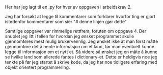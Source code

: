 Her har jeg lagt til en .py for hver av oppgaven i arbeidskrav 2. 

Jeg har forsøkt at legge til kommentarer som forklarer hvorfor ting er gjort istedenfor kommentarer som sier "# denne linjen gjør dette"

Samtlige oppgaver var rimmelige rettfrem, foruten om oppgave 4. Der snuplet jeg litt i fellen for hvordan jeg ønsket programmet skulle gjennomføres mest mulig brukervennlig.
Jeg ønsket ikke at man først måtte gjennomføre det å hente informasjon om et land, før man eventuelt kunne legge til informasjon om et nytt et. Så videre så ønsket jeg en måte å
kunne se hvilke land som allerede fantes i dictionary-et. Dette er heldigvis noe jeg tenkte på før jeg startet å skrive kode, da jeg har noe tidligere erfaring med objekt orientert programmering. 
